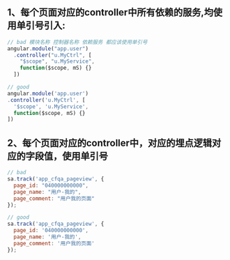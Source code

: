 ## 1、每个页面对应的controller中所有依赖的服务,均使用单引号引入:
```js
// bad 模块名称 控制器名称 依赖服务 都应该使用单引号
angular.module("app.user")
  .controller("u.MyCtrl", [
    "$scope", "u.MyService",
    function($scope, mS) {}
  ]) 

// good
angular.module('app.user')
.controller('u.MyCtrl', [
  '$scope', 'u.MyService',
  function($scope, mS) {}
]) 
```

## 2、每个页面对应的controller中，对应的埋点逻辑对应的字段值，使用单引号
```js
// bad
sa.track('app_cfqa_pageview', {
  page_id: "040000000000",
  page_name: "用户-我的",
  page_comment: "用户我的页面"
});

// good
sa.track('app_cfqa_pageview', {
  page_id: '040000000000',
  page_name: '用户-我的',
  page_comment: '用户我的页面'
});
```